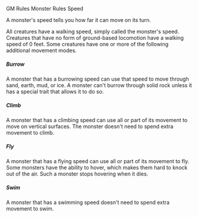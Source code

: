 GM Rules
Monster Rules
Speed
<p>
  A monster's speed tells you how far it can move on its turn.
</p>
<p>
  All creatures have a walking speed, simply called the monster's speed. Creatures that have no form of ground-based locomotion have a walking speed of 0 feet. Some creatures have one or more of the following additional movement modes.
</p>
<h5>Burrow</h5>
<p>
  A monster that has a burrowing speed can use that speed to move through sand, earth, mud, or ice. A monster can't burrow through solid rock unless it has a special trait that allows it to do so.
</p>
<h5>Climb</h5>
<p>
  A monster that has a climbing speed can use all or part of its movement to move on vertical surfaces. The monster doesn't need to spend extra movement to climb.
</p>
<h5>Fly</h5>
<p>
  A monster that has a flying speed can use all or part of its movement to fly. Some monsters have the ability to hover, which makes them hard to knock out of the air. Such a monster stops hovering when it dies.
</p>
<h5>Swim</h5>
<p>
  A monster that has a swimming speed doesn't need to spend extra movement to swim.
</p>